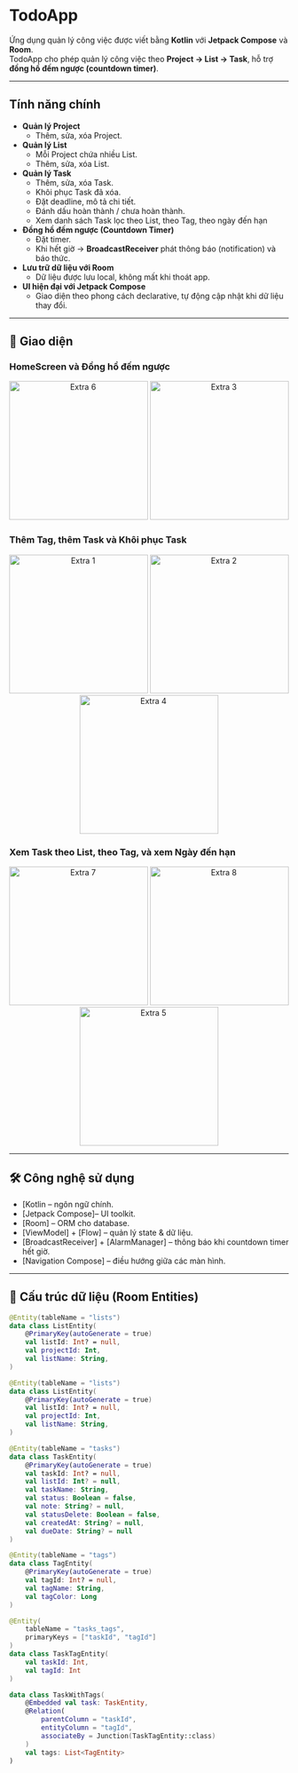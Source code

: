 # TodoApp

Ứng dụng quản lý công việc được viết bằng **Kotlin** với **Jetpack Compose** và **Room**.  
TodoApp cho phép quản lý công việc theo **Project → List → Task**, hỗ trợ **đồng hồ đếm ngược (countdown timer)**.  

---

## Tính năng chính
- **Quản lý Project**
  - Thêm, sửa, xóa Project.
- **Quản lý List**
  - Mỗi Project chứa nhiều List.
  - Thêm, sửa, xóa List.
- **Quản lý Task**
  - Thêm, sửa, xóa Task.
  - Khôi phục Task đã xóa.
  - Đặt deadline, mô tả chi tiết.
  - Đánh dấu hoàn thành / chưa hoàn thành.
  - Xem danh sách Task lọc theo List, theo Tag, theo ngày đến hạn
- **Đồng hồ đếm ngược (Countdown Timer)**
  - Đặt timer.
  - Khi hết giờ → **BroadcastReceiver** phát thông báo (notification) và báo thức.
- **Lưu trữ dữ liệu với Room**
  - Dữ liệu được lưu local, không mất khi thoát app.
- **UI hiện đại với Jetpack Compose**
  - Giao diện theo phong cách declarative, tự động cập nhật khi dữ liệu thay đổi.

---

## 📱 Giao diện

### HomeScreen và Đồng hồ đếm ngược

<p align="center">
  <img src="https://github.com/user-attachments/assets/56443c00-8597-410d-b8b9-1a44ac1b8cbf" alt="Extra 6" width="250" />
  <img src="https://github.com/user-attachments/assets/ce78fcd2-5c96-431f-931b-90db9b95d7c4" alt="Extra 3" width="250" />
</p>

### Thêm Tag, thêm Task và Khôi phục Task

<p align="center">
  <img src="https://github.com/user-attachments/assets/b36c8ce0-45c5-48ad-aec2-dfb059f82cb1" alt="Extra 1" width="250" />
  <img src="https://github.com/user-attachments/assets/68892036-6b3b-4e6b-b6fe-514c78a4d64d" alt="Extra 2" width="250" />
  <img src="https://github.com/user-attachments/assets/13654209-8d82-4621-a65c-7f75ac8537be" alt="Extra 4" width="250" />
</p>

### Xem Task theo List, theo Tag, và xem Ngày đến hạn
<p align="center">
  <img src="https://github.com/user-attachments/assets/01de91a1-0d3a-40aa-92df-cec4d935df2d" alt="Extra 7" width="250" />
  <img src="https://github.com/user-attachments/assets/7478064f-6723-45d4-8079-15038a33dd08" alt="Extra 8" width="250" />
  <img src="https://github.com/user-attachments/assets/a656f684-2d6b-4c98-bc1b-fa945cea5ed3" alt="Extra 5" width="250" />
</p>

---

## 🛠 Công nghệ sử dụng
- [Kotlin – ngôn ngữ chính.
- [Jetpack Compose]– UI toolkit.
- [Room] – ORM cho database.
- [ViewModel] + [Flow] – quản lý state & dữ liệu.
- [BroadcastReceiver] + [AlarmManager] – thông báo khi countdown timer hết giờ.
- [Navigation Compose] – điều hướng giữa các màn hình.

---

## 📂 Cấu trúc dữ liệu (Room Entities)
```kotlin
@Entity(tableName = "lists")
data class ListEntity(
    @PrimaryKey(autoGenerate = true)
    val listId: Int? = null,
    val projectId: Int,
    val listName: String,
)

@Entity(tableName = "lists")
data class ListEntity(
    @PrimaryKey(autoGenerate = true)
    val listId: Int? = null,
    val projectId: Int,
    val listName: String,
)

@Entity(tableName = "tasks")
data class TaskEntity(
    @PrimaryKey(autoGenerate = true)
    val taskId: Int? = null,
    val listId: Int? = null,
    val taskName: String,
    val status: Boolean = false,
    val note: String? = null,
    val statusDelete: Boolean = false,
    val createdAt: String? = null,
    val dueDate: String? = null
)

@Entity(tableName = "tags")
data class TagEntity(
    @PrimaryKey(autoGenerate = true)
    val tagId: Int? = null,
    val tagName: String,
    val tagColor: Long
)

@Entity(
    tableName = "tasks_tags",
    primaryKeys = ["taskId", "tagId"]
)
data class TaskTagEntity(
    val taskId: Int,
    val tagId: Int
)

data class TaskWithTags(
    @Embedded val task: TaskEntity,
    @Relation(
        parentColumn = "taskId",
        entityColumn = "tagId",
        associateBy = Junction(TaskTagEntity::class)
    )
    val tags: List<TagEntity>
)
